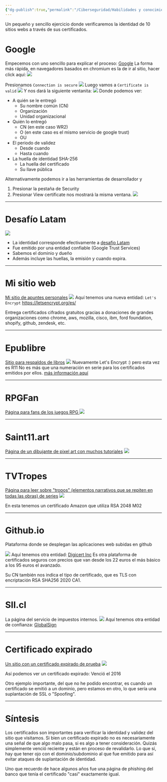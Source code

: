 ```yaml
---
{"dg-publish":true,"permalink":"/Ciberseguridad/Habilidades y conocimientos básicos/Verificando Identidad de sitios/"}
---
```


Un pequeño y sencillo ejercicio donde verificaremos la identidad de 10 sitios webs a través de sus certificados.

# Google

Empecemos con uno sencillo para explicar el proceso: <a href="www.google.com">Google</a>
La forma más rápida, en navegadores basados en chromium es la de ir al sitio, hacer click aquí:
![](https://i.imgur.com/jr3J3W0.png)

Presionamos `Connection is secure`
![](https://i.imgur.com/5wPN70a.png)
Luego vamos a `Certificate is valid`
![](https://i.imgur.com/gjA74K6.png)
Y nos dará la siguiente ventanita:
![](https://i.imgur.com/2a70GCM.png)
Donde podemos ver:
- A quién se le entregó
	- Su nombre común (CN)
	- Organización
	- Unidad organizacional
- Quién lo entregó
	- CN (en este caso WR2)
	- O (en este caso es el mismo servicio de google trust)
	- OU
- El periodo de validez
	- Desde cuando
	- Hasta cuando
- La huella de identidad SHA-256
	- La huella del certificado
	- Su llave pública

Alternativamente podemos ir a las herramientas de desarrollador y
1. Presionar la pestaña de Security
2. Presionar View certificate
nos mostrará la misma ventana.
![](https://i.imgur.com/nkTYFW8.png)

---
<div class="page-break" style="page-break-before: always;"></div>

# Desafío Latam

![](https://i.imgur.com/sNQL6Za.png)
- La identidad corresponde efectivamente a <a href="www.desafiolatam.com">desafio Latam</a>
- Fue emitido por una entidad confiable (Google Trust Services)
- Sabemos el dominio y dueño
- Además incluye las huellas, la emisión y cuando expira.

---
<div class="page-break" style="page-break-before: always;"></div>

# Mi sitio web

<a href="https://apuntes-seb.vercel.app/">Mi sitio de apuntes personales</a>
![](https://i.imgur.com/nz9MhuI.png)
Aquí tenemos una nueva entidad:
`Let's Encrypt`
https://letsencrypt.org/es/

Entrega certificados cifrados gratuitos gracias a donaciones de grandes organizaciones como chrome, aws, mozilla, cisco, ibm, ford foundation, shopify, github, zendesk, etc.

---
<div class="page-break" style="page-break-before: always;"></div>

# Epublibre

<a href="https://epublibre.org">Sitio para respaldos de libros</a>
![](https://i.imgur.com/2TVsSmq.png)
Nuevamente Let's Encrypt :) pero esta vez es R11
No es más que una numeración en serie para los certificados emitidos por ellos. <a href="https://letsencrypt.org/2024/03/19/new-intermediate-certificates/">más información aquí</a>

---
<div class="page-break" style="page-break-before: always;"></div>

# RPGFan

<a href="www.rpgfan.com"> Página para fans de los juegos RPG </a>
![](https://i.imgur.com/3HXTfv7.png)

---
<div class="page-break" style="page-break-before: always;"></div>

# Saint11.art
<a href="https://saint11.art">Página de un dibujante de pixel art con muchos tutoriales</a>
![](https://i.imgur.com/msMN7SI.png)

---
<div class="page-break" style="page-break-before: always;"></div>

# TVTropes

<a href="https://tvtropes.org">Página para leer sobre "tropos" (elementos narrativos que se repiten en todas las obras) de series</a>
![](https://i.imgur.com/sH0EDPh.png)

En esta tenemos un certificado Amazon que utiliza RSA 2048 M02

---
<div class="page-break" style="page-break-before: always;"></div>

# Github.io
Plataforma donde se desplegan las aplicaciones web subidas en github

![](https://i.imgur.com/4pfJPOO.png)
Aquí tenemos otra entidad: <a href="https://www.digicert.com/es">Digicert Inc</a>
Es otra plataforma de certificados seguros con precios que van desde los 22 euros el más básico a los 95 euros el avanzado.

Su CN también nos indica el tipo de certificado, que es TLS con encriptación RSA SHA256 2020 CA1.

---
<div class="page-break" style="page-break-before: always;"></div>

# SII.cl

La página del servicio de impuestos internos.
![](https://i.imgur.com/iFL9j6L.png)
Aquí tenemos otra entidad de confianza: <a href="https://www.globalsign.com/es">GlobalSign</a>

---
<div class="page-break" style="page-break-before: always;"></div>

# Certificado expirado
<a href="https://expired-rsa-dv.ssl.com/">Un sitio con un certificado expirado de prueba</a>
![](https://i.imgur.com/KfufIJy.png)

Así podemos ver un certificado expirado: Venció el 2016

Otro ejemplo importante, del que no he podido encontrar, es cuando un certificado se emitió a un dominio, pero estamos en otro, lo que sería una suplantación de SSL o "Spoofing".

---
<div class="page-break" style="page-break-before: always;"></div>

# Síntesis

Los certificados son importantes para verificar la identidad y validez del sitio que visitamos.
Si bien un certificado expirado no es necesariamente una señal de que algo malo pasa, si es algo a tener consideración. Quizás simplemente venció reciente y están en proceso de revalidarlo.
Lo que sí, hay que tener ojo con el dominio/subdominio al que fue emitido para así evitar ataques de suplantación de identidad.

Uno que recuerdo de hace algunos años fue una página de phishing del banco que tenía el certificado "casi" exactamente igual.

